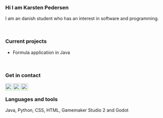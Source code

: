 ### Hi I am Karsten Pedersen

I am an danish student who has an interest in software and programming.

<br />

### Current projects

- Formula application in Java

<br />

### Get in contact

[<img align="left" width="22px" src="https://cdn.jsdelivr.net/npm/simple-icons@3.0.1/icons/twitter.svg">][twitter]
[<img align="left" width="22px" src="https://cdn.jsdelivr.net/npm/simple-icons@3.0.1/icons/youtube.svg">][youtube]
[<img align="left" width="22px" src="https://cdn.jsdelivr.net/npm/simple-icons@3.0.1/icons/gmail.svg">][gmail]

<br />

### Languages and tools

Java, Python, CSS, HTML, Gamemaker Studio 2 and Godot


[twitter]: https://twitter.com/KarstenFinderup
[youtube]: https://www.youtube.com/channel/UCPUSU_U5RsqrcPoNHDKsWEg
[gmail]: https://mail.google.com/mail/?view=cm&fs=1&to=contactkarstenpedersen@gmail.com
